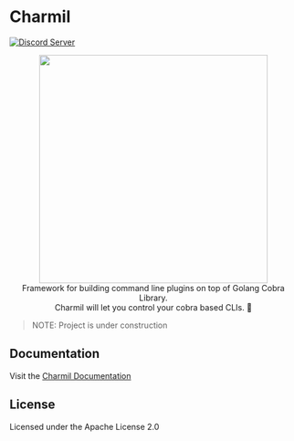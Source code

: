 # Charmil

<a href="https://discord.gg/nAQBYZncvm">
  <img alt="Discord Server" src="https://img.shields.io/discord/632220458137419776?logo=Discord&logoColor=%23fff">
</a>


<p align="center">
  <img width="400" src="https://github.com/aerogear/charmil/raw/main/logo.png">
  <br/>
  Framework for building command line plugins on top of Golang Cobra Library.  <br/>
  Charmil will let you control your cobra based CLIs. 🚀
</p>




> NOTE: Project is under construction

## Documentation

Visit the [Charmil Documentation](docs/src)

## License

Licensed under the Apache License 2.0